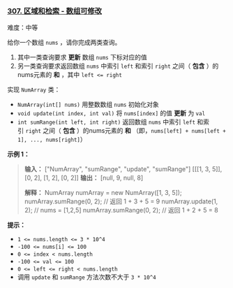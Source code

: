 ### [307\. 区域和检索 - 数组可修改](https://leetcode.cn/problems/range-sum-query-mutable/)

难度：中等

给你一个数组 `nums` ，请你完成两类查询。

1. 其中一类查询要求 **更新** 数组 `nums` 下标对应的值
2. 另一类查询要求返回数组 `nums` 中索引 `left` 和索引 `right` 之间（ **包含** ）的nums元素的 **和** ，其中 `left <= right`

实现 `NumArray` 类：

- `NumArray(int[] nums)` 用整数数组 `nums` 初始化对象
- `void update(int index, int val)` 将 `nums[index]` 的值 **更新** 为 `val`
- `int sumRange(int left, int right)` 返回数组 `nums` 中索引 `left` 和索引 `right` 之间（ **包含** ）的nums元素的 **和** （即，`nums[left] + nums[left + 1], ..., nums[right]`）

**示例 1：**

> **输入：**
> ["NumArray", "sumRange", "update", "sumRange"]
> \[\[[1, 3, 5]], [0, 2], [1, 2], [0, 2]]
> **输出：**
> [null, 9, null, 8]
>
> **解释：**
> NumArray numArray = new NumArray([1, 3, 5]);
> numArray.sumRange(0, 2); // 返回 1 + 3 + 5 = 9
> numArray.update(1, 2);   // nums = [1,2,5]
> numArray.sumRange(0, 2); // 返回 1 + 2 + 5 = 8

**提示：**

- `1 <= nums.length <= 3 * 10^4`
- `-100 <= nums[i] <= 100`
- `0 <= index < nums.length`
- `-100 <= val <= 100`
- `0 <= left <= right < nums.length`
- 调用 `update` 和 `sumRange` 方法次数不大于 `3 * 10^4`
